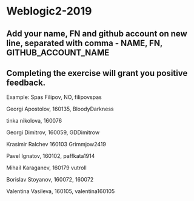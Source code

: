 # Weblogic2-2019
Add your name, FN and github account on new line, separated with comma - NAME, FN, GITHUB_ACCOUNT_NAME
------------------------------------
Completing the exercise will grant you positive feedback.
------------------------------------
Example: Spas Filipov, NO, filipovspas

Georgi Apostolov, 160135, BloodyDarkness

tinka nikolova, 160076

Georgi Dimitrov, 160059, GDDimitrow

Krasimir Ralchev 160103 Grimmjow2419

Pavel Ignatov, 160102, paffkata1914

Mihail Karaganev, 160179 vutroll

Borislav Stoyanov, 160072, 160072 

Valentina Vasileva, 160105, valentina160105

